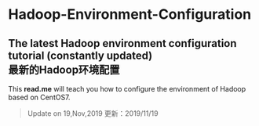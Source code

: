 # Hadoop-Environment-Configuration
The latest Hadoop environment configuration tutorial (constantly updated)  
最新的Hadoop环境配置
-----
This **read.me** will teach you how to configure the environment of Hadoop based on CentOS7.
>Update on 19,Nov,2019    更新：2019/11/19

